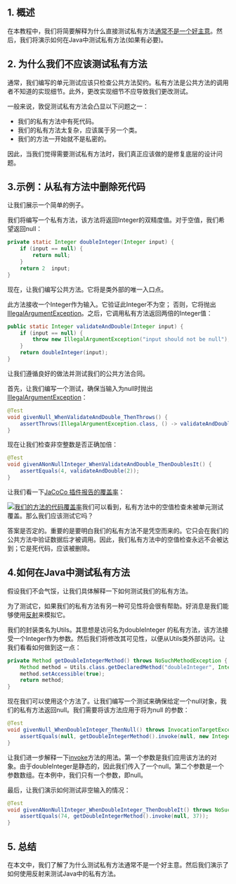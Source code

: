 ## 1. 概述

在本教程中，我们将简要解释为什么直接测试私有方法[通常不是一个好主意](https://www.baeldung.com/cs/testing-public-vs-private-methods)。然后，我们将演示如何在Java中测试私有方法(如果有必要)。

## 2. 为什么我们不应该测试私有方法

通常，我们编写的单元测试应该只检查公共方法契约。私有方法是公共方法的调用者不知道的实现细节。此外，更改实现细节不应导致我们更改测试。

一般来说，敦促测试私有方法会凸显以下问题之一：

- 我们的私有方法中有死代码。
- 我们的私有方法太复杂，应该属于另一个类。
- 我们的方法一开始就不是私密的。

因此，当我们觉得需要测试私有方法时，我们真正应该做的是修复底层的设计问题。

## 3.示例：从私有方法中删除死代码

让我们展示一个简单的例子。

我们将编写一个私有方法，该方法将返回Integer的双精度值。对于空值，我们希望返回null：

```java
private static Integer doubleInteger(Integer input) {
    if (input == null) {
        return null;
    }
    return 2  input;
}
```

现在，让我们编写公共方法。它将是类外部的唯一入口点。

此方法接收一个Integer作为输入。它验证此Integer不为空； 否则，它将抛出[IllegalArgumentException](https://www.baeldung.com/java-illegalargumentexception-or-nullpointerexception)。之后，它调用私有方法返回两倍的Integer值：

```java
public static Integer validateAndDouble(Integer input) {
    if (input == null) {
        throw new IllegalArgumentException("input should not be null");
    }
    return doubleInteger(input);
}
```

让我们遵循良好的做法并测试我们的公共方法合同。

首先，让我们编写一个测试，确保当输入为null时抛出[IllegalArgumentException](https://www.baeldung.com/java-illegalargumentexception-or-nullpointerexception)：

```java
@Test
void givenNull_WhenValidateAndDouble_ThenThrows() {
    assertThrows(IllegalArgumentException.class, () -> validateAndDouble(null));
}
```

现在让我们检查非空整数是否正确加倍：

```java
@Test
void givenANonNullInteger_WhenValidateAndDouble_ThenDoublesIt() {
    assertEquals(4, validateAndDouble(2));
}
```

让我们看一下[JaCoCo 插件报告的覆盖率](https://www.baeldung.com/jacoco)：

[![我们的方法的代码覆盖率](https://www.baeldung.com/wp-content/uploads/2022/06/public-and-private-method-code-coverage.png)](https://www.baeldung.com/wp-content/uploads/2022/06/public-and-private-method-code-coverage.png)我们可以看到，私有方法中的空值检查未被单元测试覆盖。那么我们应该测试它吗？

答案是否定的。重要的是要明白我们的私有方法不是凭空而来的。它只会在我们的公共方法中验证数据后才被调用。因此，我们私有方法中的空值检查永远不会被达到；它是死代码，应该被删除。

## 4.如何在Java中测试私有方法

假设我们不会气馁，让我们具体解释一下如何测试我们的私有方法。

为了测试它，如果我们的私有方法有另一种可见性将会很有帮助。好消息是我们能够使用[反射](https://www.baeldung.com/java-reflection)来模拟它。

我们的封装类名为Utils。其思想是访问名为doubleInteger 的私有方法，该方法接受一个Integer作为参数。然后我们将修改其可见性，以便从Utils类外部访问。让我们看看如何做到这一点：

```java
private Method getDoubleIntegerMethod() throws NoSuchMethodException {
    Method method = Utils.class.getDeclaredMethod("doubleInteger", Integer.class);
    method.setAccessible(true);
    return method;
}
```

现在我们可以使用这个方法了。让我们编写一个测试来确保给定一个null对象，我们的私有方法返回null。我们需要将该方法应用于将为null 的参数：

```java
@Test
void givenNull_WhenDoubleInteger_ThenNull() throws InvocationTargetException, IllegalAccessException, NoSuchMethodException {
    assertEquals(null, getDoubleIntegerMethod().invoke(null, new Integer[] { null }));
}
```

让我们进一步解释一下[invoke](https://www.baeldung.com/java-method-reflection)方法的用法。第一个参数是我们应用该方法的对象。由于doubleInteger是静态的，因此我们传入了一个null。第二个参数是一个参数数组。在本例中，我们只有一个参数，即null。

最后，让我们演示如何测试非空输入的情况：

```java
@Test
void givenANonNullInteger_WhenDoubleInteger_ThenDoubleIt() throws NoSuchMethodException, InvocationTargetException, IllegalAccessException {
    assertEquals(74, getDoubleIntegerMethod().invoke(null, 37));
}
```

## 5. 总结

在本文中，我们了解了为什么测试私有方法通常不是一个好主意。然后我们演示了如何使用反射来测试Java中的私有方法。